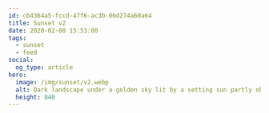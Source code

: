 ```yaml
---
id: cb4364a5-fccd-47f6-ac3b-06d274a60a64
title: Sunset v2
date: 2020-02-08 15:53:00
tags:
  - sunset
  - feed
social:
  og_type: article
hero:
  image: /img/sunset/v2.webp
  alt: Dark landscape under a golden sky lit by a setting sun partly obscured by clouds.
  height: 840
---
```

